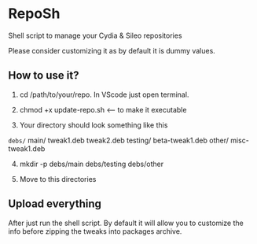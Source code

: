 # RepoSh
Shell script to manage your Cydia &amp; Sileo repositories 

Please consider customizing it as by default it is dummy values.

## How to use it?

1. cd /path/to/your/repo. In VScode just open terminal.

2. chmod +x update-repo.sh <-- to make it executable

3. Your directory should look something like this

```debs/```
  main/
    tweak1.deb
    tweak2.deb
  testing/
    beta-tweak1.deb
  other/
    misc-tweak1.deb

4. mkdir -p debs/main debs/testing debs/other

5. Move to this directories 

## Upload everything 

After just run the shell script. By default it will allow you to customize the info before zipping the tweaks into packages archive.




